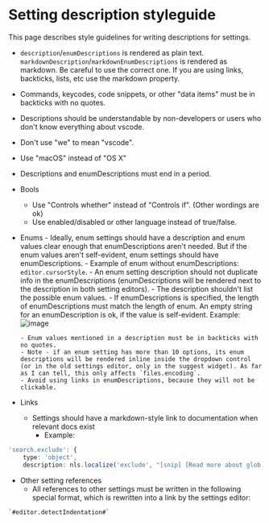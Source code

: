 # Setting description styleguide

This page describes style guidelines for writing descriptions for settings.

-   `description`/`enumDescriptions` is rendered as plain text.
    `markdownDescription`/`markdownEnumDescriptions` is rendered as markdown. Be
    careful to use the correct one. If you are using links, backticks, lists,
    etc use the markdown property.
-   Commands, keycodes, code snippets, or other "data items" must be in
    backticks with no quotes.
-   Descriptions should be understandable by non-developers or users who don't
    know everything about vscode.
-   Don't use "we" to mean "vscode".
-   Use "macOS" instead of "OS X"
-   Descriptions and enumDescriptions must end in a period.
-   Bools
    -   Use "Controls whether" instead of "Controls if". (Other wordings are ok)
    -   Use enabled/disabled or other language instead of true/false.
-   Enums - Ideally, enum settings should have a description and enum values
    clear enough that enumDescriptions aren't needed. But if the enum values
    aren't self-evident, enum settings should have enumDescriptions. - Example
    of enum without enumDescriptions: `editor.cursorStyle`. - An enum setting
    description should not duplicate info in the enumDescriptions
    (enumDescriptions will be rendered next to the description in both setting
    editors). - The description shouldn't list the possible enum values. - If
    enumDescriptions is specified, the length of enumDescriptions must match the
    length of enum. An empty string for an enumDescription is ok, if the value
    is self-evident. Example:
    ![image](https://user-images.githubusercontent.com/323878/42973896-f92c6a0e-8b69-11e8-9c8e-a3e937a48098.png)

        - Enum values mentioned in a description must be in backticks with no quotes.
        - Note - if an enum setting has more than 10 options, its enum descriptions will be rendered inline inside the dropdown control (or in the old settings editor, only in the suggest widget). As far as I can tell, this only affects `files.encoding`.
        - Avoid using links in enumDescriptions, because they will not be clickable.

-   Links
    -   Settings should have a markdown-style link to documentation when
        relevant docs exist
        -   Example:

```ts
'search.exclude': {
    type: 'object',
    description: nls.localize('exclude', "[snip] [Read more about glob patterns](https://code.visualstudio.com/docs/editor/codebasics#_advanced-search-options)."),
```

-   Other setting references
    -   All references to other settings must be written in the following
        special format, which is rewritten into a link by the settings editor:

```
`#editor.detectIndentation#`
```
